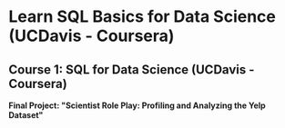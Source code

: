 # Learn SQL Basics for Data Science (UCDavis - Coursera)

## Course 1: SQL for Data Science (UCDavis - Coursera)

**Final Project: "Scientist Role Play: Profiling and Analyzing the Yelp Dataset"**




	